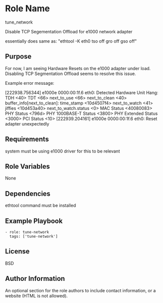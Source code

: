 Role Name
=========

tune_network

Disable TCP Segementation Offload for e1000 network adapter

essentially does same as: "ethtool -K eth0 tso off gro off gso off"


Purpose
--------------
For now, I am seeing Hardware Resets on the e1000 adapter under load.  Disabling
TCP Segmentation Offload seems to resolve this issue. 

Example error message:

[222938.756344] e1000e 0000:00:1f.6 eth0: Detected Hardware Unit Hang:
                  TDH                  <40>
                  TDT                  <66>
                  next_to_use          <66>
                  next_to_clean        <40>
                buffer_info[next_to_clean]:
                  time_stamp           <10d4507f4>
                  next_to_watch        <41>
                  jiffies              <10d453a40>
                  next_to_watch.status <0>
                MAC Status             <40080083>
                PHY Status             <796d>
                PHY 1000BASE-T Status  <3800>
                PHY Extended Status    <3000>
                PCI Status             <10>
[222939.204161] e1000e 0000:00:1f.6 eth0: Reset adapter unexpectedly


Requirements
------------

system must be using e1000 driver for this to be relevant

Role Variables
--------------

None

Dependencies
------------

ethtool command must be installed

Example Playbook
----------------

    - role: tune-network
      tags: ['tune-network']


License
-------

BSD

Author Information
------------------

An optional section for the role authors to include contact information, or a website (HTML is not allowed).
